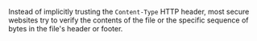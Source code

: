 Instead of implicitly trusting the `Content-Type` HTTP header, most secure websites try to verify the contents of the file or the specific sequence of bytes in the file's header or footer.